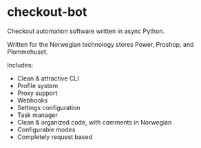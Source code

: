 # checkout-bot

Checkout automation software written in async Python.

Written for the Norwegian technology stores Power, Proshop, and Plommehuset.

Includes:
  - Clean & attractive CLI
  - Profile system
  - Proxy support
  - Webhooks
  - Settings configuration
  - Task manager
  - Clean & organized code, with comments in Norwegian
  - Configurable modes
  - Completely request based
